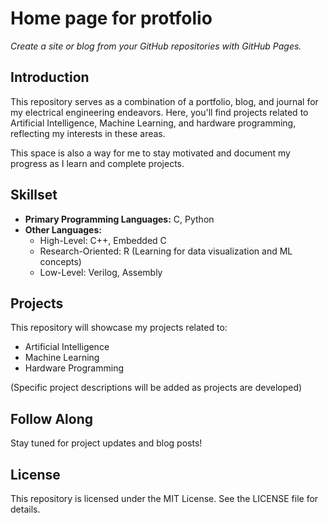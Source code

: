 # Home page for protfolio 
_Create a site or blog from your GitHub repositories with GitHub Pages._

## Introduction

This repository serves as a combination of a portfolio, blog, and journal for my electrical engineering endeavors. Here, you'll find projects related to Artificial Intelligence, Machine Learning, and hardware programming, reflecting my interests in these areas.

This space is also a way for me to stay motivated and document my progress as I learn and complete projects.

## Skillset

* **Primary Programming Languages:** C, Python
* **Other Languages:**
    * High-Level: C++, Embedded C
    * Research-Oriented: R (Learning for data visualization and ML concepts)
    * Low-Level: Verilog, Assembly

## Projects

This repository will showcase my projects related to:

* Artificial Intelligence
* Machine Learning
* Hardware Programming

(Specific project descriptions will be added as projects are developed)

## Follow Along

Stay tuned for project updates and blog posts!

## License

This repository is licensed under the MIT License. See the LICENSE file for details.
